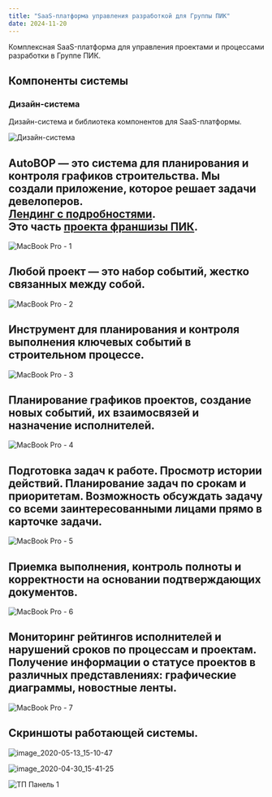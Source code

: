 ```yaml
---
title: "SaaS-платформа управления разработкой для Группы ПИК"
date: 2024-11-20
---
```


Комплексная SaaS-платформа для управления проектами и процессами разработки в Группе ПИК.

## Компоненты системы

### Дизайн-система
Дизайн-система и библиотека компонентов для SaaS-платформы.

![](image8.png "Дизайн-система")

AutoBOP — это система для планирования и контроля графиков строительства. Мы создали приложение, которое решает задачи девелоперов.  
[Лендинг с подробностями](https://bop.pik.digital/).  
Это часть [проекта франшизы ПИК](https://fr.pik.ru/).
------------------------------------------------------------------------------------------------------------------------------------------------------------------------------------------------------------------------------------------------------------------

![](image1.png "MacBook Pro - 1")

Любой проект — это набор событий, жестко связанных между собой.
------------------------------------------------------------------

![](image2.png "MacBook Pro - 2")

Инструмент для планирования и контроля выполнения ключевых событий в строительном процессе.
--------------------------------------------------------------------------------------------------

![](image3.png "MacBook Pro - 3")

Планирование графиков проектов, создание новых событий, их взаимосвязей и назначение исполнителей.
----------------------------------------------------------------------------------------

![](image4.png "MacBook Pro - 4")

Подготовка задач к работе. Просмотр истории действий. Планирование задач по срокам и приоритетам. Возможность обсуждать задачу со всеми заинтересованными лицами прямо в карточке задачи.
--------------------------------------------------------------------------------------------------------------------------------------------------------------------------------------------------------

![](image5.png "MacBook Pro - 5")

Приемка выполнения, контроль полноты и корректности на основании подтверждающих документов.
-------------------------------------------------------------------------------------

![](image6.png "MacBook Pro - 6")

Мониторинг рейтингов исполнителей и нарушений сроков по процессам и проектам. Получение информации о статусе проектов в различных представлениях: графические диаграммы, новостные ленты.
---------------------------------------------------------------------------------------------------------------------------------------------------------------------------------------

![](image7.png "MacBook Pro - 7")

Скриншоты работающей системы.
----------------------------------

![](image9.png "image_2020-05-13_15-10-47")

![](image10.png "image_2020-04-30_15-41-25")

![](image11.png "ТП Панель 1")
